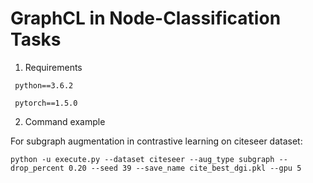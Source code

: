 # GraphCL in Node-Classification Tasks

1. Requirements

`` python==3.6.2``

`` pytorch==1.5.0``

2. Command example

For subgraph augmentation in contrastive learning on citeseer dataset:

   `python -u execute.py --dataset citeseer --aug_type subgraph --drop_percent 0.20 --seed 39 --save_name cite_best_dgi.pkl --gpu 5`
